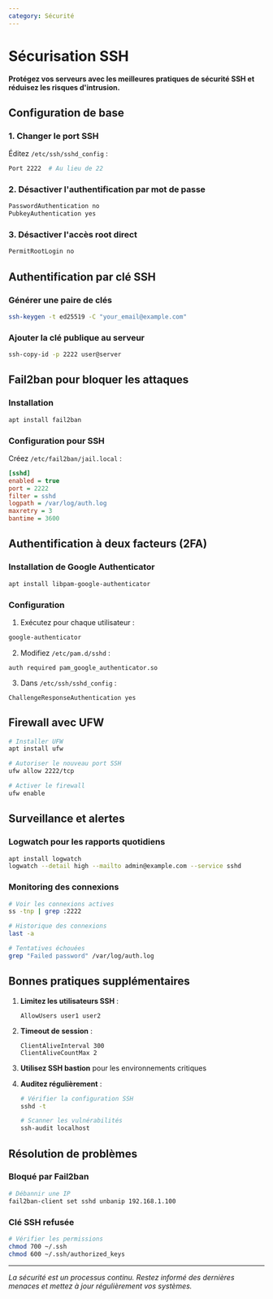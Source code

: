 ```yaml
---
category: Sécurité
---
```


# Sécurisation SSH

**Protégez vos serveurs avec les meilleures pratiques de sécurité SSH et réduisez les risques d'intrusion.**

## Configuration de base

### 1. Changer le port SSH

Éditez `/etc/ssh/sshd_config` :

```bash
Port 2222  # Au lieu de 22
```

### 2. Désactiver l'authentification par mot de passe

```bash
PasswordAuthentication no
PubkeyAuthentication yes
```

### 3. Désactiver l'accès root direct

```bash
PermitRootLogin no
```

## Authentification par clé SSH

### Générer une paire de clés

```bash
ssh-keygen -t ed25519 -C "your_email@example.com"
```

### Ajouter la clé publique au serveur

```bash
ssh-copy-id -p 2222 user@server
```

## Fail2ban pour bloquer les attaques

### Installation

```bash
apt install fail2ban
```

### Configuration pour SSH

Créez `/etc/fail2ban/jail.local` :

```ini
[sshd]
enabled = true
port = 2222
filter = sshd
logpath = /var/log/auth.log
maxretry = 3
bantime = 3600
```

## Authentification à deux facteurs (2FA)

### Installation de Google Authenticator

```bash
apt install libpam-google-authenticator
```

### Configuration

1. Exécutez pour chaque utilisateur :
```bash
google-authenticator
```

2. Modifiez `/etc/pam.d/sshd` :
```
auth required pam_google_authenticator.so
```

3. Dans `/etc/ssh/sshd_config` :
```
ChallengeResponseAuthentication yes
```

## Firewall avec UFW

```bash
# Installer UFW
apt install ufw

# Autoriser le nouveau port SSH
ufw allow 2222/tcp

# Activer le firewall
ufw enable
```

## Surveillance et alertes

### Logwatch pour les rapports quotidiens

```bash
apt install logwatch
logwatch --detail high --mailto admin@example.com --service sshd
```

### Monitoring des connexions

```bash
# Voir les connexions actives
ss -tnp | grep :2222

# Historique des connexions
last -a

# Tentatives échouées
grep "Failed password" /var/log/auth.log
```

## Bonnes pratiques supplémentaires

1. **Limitez les utilisateurs SSH** :
   ```
   AllowUsers user1 user2
   ```

2. **Timeout de session** :
   ```
   ClientAliveInterval 300
   ClientAliveCountMax 2
   ```

3. **Utilisez SSH bastion** pour les environnements critiques

4. **Auditez régulièrement** :
   ```bash
   # Vérifier la configuration SSH
   sshd -t
   
   # Scanner les vulnérabilités
   ssh-audit localhost
   ```

## Résolution de problèmes

### Bloqué par Fail2ban

```bash
# Débannir une IP
fail2ban-client set sshd unbanip 192.168.1.100
```

### Clé SSH refusée

```bash
# Vérifier les permissions
chmod 700 ~/.ssh
chmod 600 ~/.ssh/authorized_keys
```

---

*La sécurité est un processus continu. Restez informé des dernières menaces et mettez à jour régulièrement vos systèmes.*